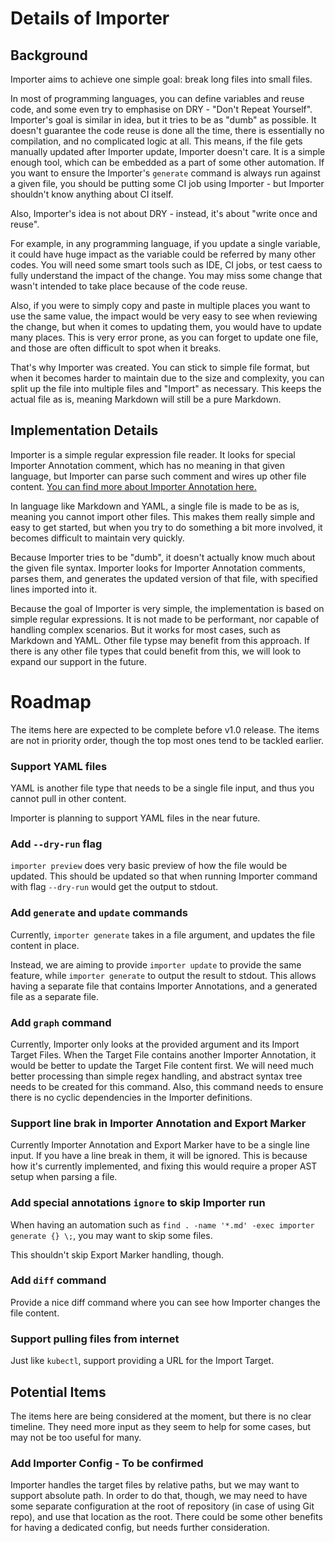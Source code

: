 # Details of Importer

## Background

Importer aims to achieve one simple goal: break long files into small files.

In most of programming languages, you can define variables and reuse code, and some even try to emphasise on DRY - "Don't Repeat Yourself". Importer's goal is similar in idea, but it tries to be as "dumb" as possible. It doesn't guarantee the code reuse is done all the time, there is essentially no compilation, and no complicated logic at all. This means, if the file gets manually updated after Importer update, Importer doesn't care. It is a simple enough tool, which can be embedded as a part of some other automation. If you want to ensure the Importer's `generate` command is always run against a given file, you should be putting some CI job using Importer - but Importer shouldn't know anything about CI itself.

Also, Importer's idea is not about DRY - instead, it's about "write once and reuse".

For example, in any programming language, if you update a single variable, it could have huge impact as the variable could be referred by many other codes. You will need some smart tools such as IDE, CI jobs, or test caess to fully understand the impact of the change. You may miss some change that wasn't intended to take place because of the code reuse.

Also, if you were to simply copy and paste in multiple places you want to use the same value, the impact would be very easy to see when reviewing the change, but when it comes to updating them, you would have to update many places. This is very error prone, as you can forget to update one file, and those are often difficult to spot when it breaks.

That's why Importer was created. You can stick to simple file format, but when it becomes harder to maintain due to the size and complexity, you can split up the file into multiple files and "Import" as necessary. This keeps the actual file as is, meaning Markdown will still be a pure Markdown.

## Implementation Details

Importer is a simple regular expression file reader. It looks for special Importer Annotation comment, which has no meaning in that given language, but Importer can parse such comment and wires up other file content. [You can find more about Importer Annotation here.](../getting-started/annotatinos.md)

In language like Markdown and YAML, a single file is made to be as is, meaning you cannot import other files. This makes them really simple and easy to get started, but when you try to do something a bit more involved, it becomes difficult to maintain very quickly.

Because Importer tries to be "dumb", it doesn't actually know much about the given file syntax. Importer looks for Importer Annotation comments, parses them, and generates the updated version of that file, with specified lines imported into it.

Because the goal of Importer is very simple, the implementation is based on simple regular expressions. It is not made to be performant, nor capable of handling complex scenarios. But it works for most cases, such as Markdown and YAML. Other file typse may benefit from this approach. If there is any other file types that could benefit from this, we will look to expand our support in the future.

<!-- == imptr: roadmap / begin from: ./roadmap.md#1~51 == -->
# Roadmap

The items here are expected to be complete before v1.0 release. The items are not in priority order, though the top most ones tend to be tackled earlier.

### Support YAML files

YAML is another file type that needs to be a single file input, and thus you cannot pull in other content.

Importer is planning to support YAML files in the near future.

### Add `--dry-run` flag

`importer preview` does very basic preview of how the file would be updated. This should be updated so that when running Importer command with flag `--dry-run` would get the output to stdout.

### Add `generate` and `update` commands

Currently, `importer generate` takes in a file argument, and updates the file content in place.

Instead, we are aiming to provide `importer update` to provide the same feature, while `importer generate` to output the result to stdout. This allows having a separate file that contains Importer Annotations, and a generated file as a separate file.

### Add `graph` command

Currently, Importer only looks at the provided argument and its Import Target Files. When the Target File contains another Importer Annotation, it would be better to update the Target File content first.
We will need much better processing than simple regex handling, and abstract syntax tree needs to be created for this command. Also, this command needs to ensure there is no cyclic dependencies in the Importer definitions.

### Support line brak in Importer Annotation and Export Marker

Currently Importer Annotation and Export Marker have to be a single line input. If you have a line break in them, it will be ignored. This is because how it's currently implemented, and fixing this would require a proper AST setup when parsing a file.

### Add special annotations `ignore` to skip Importer run

When having an automation such as `find . -name '*.md' -exec importer generate {} \;`, you may want to skip some files.

This shouldn't skip Export Marker handling, though.

### Add `diff` command

Provide a nice diff command where you can see how Importer changes the file content.

### Support pulling files from internet

Just like `kubectl`, support providing a URL for the Import Target.

## Potential Items

The items here are being considered at the moment, but there is no clear timeline. They need more input as they seem to help for some cases, but may not be too useful for many.

### Add Importer Config - To be confirmed

Importer handles the target files by relative paths, but we may want to support absolute path. In order to do that, though, we may need to have some separate configuration at the root of repository (in case of using Git repo), and use that location as the root. There could be some other benefits for having a dedicated config, but needs further consideration.
<!-- == imptr: roadmap / end == -->
